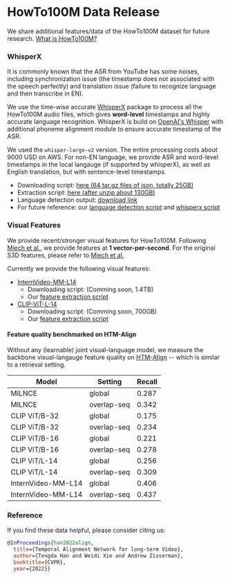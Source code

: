 # HowTo100M Data Release

We share additional features/data of the HowTo100M dataset for future research. [What is HowTo100M?](https://www.di.ens.fr/willow/research/howto100m/)

### WhisperX
It is commonly known that the ASR from YouTube has some noises, including synchronization issue (the timestamp does not associated with the speech perfectly) and translation issue (failure to recognize language and then transcribe in EN).

We use the time-wise accurate [WhisperX](https://github.com/m-bain/whisperX) package to process all the HowTo100M audio files, which gives **word-level** timestamps and highly accurate language recognition. WhisperX is build on [OpenAI's Whisper](https://github.com/openai/whisper) with additional phoneme alignment module to ensure accurate timestamp of the ASR.

We used the `whisper-large-v2` version. The entire processing costs about 9000 USD on AWS.
For non-EN language, we provide ASR and word-level timestamps in the local langauge (if supported by whisperX), as well as English translation, but with sentence-level timestamps.

* Downloading script: [here (64 tar.gz files of json, totally 25GB)](whisperx/download_whisperx_script.sh)
* Extraction script: [here (after unzip about 130GB)](whisperx/extract_whisperx_script.sh)
* Language detection output: [download link](http://www.robots.ox.ac.uk/~htd/howto100m/language_detection.csv)
* For future reference: our [language detection script](whisperx/language_detect.py) and [whisperx script](whisperx/transcribe_or_translate.py)

### Visual Features

We provide recent/stronger visual features for HowTo100M. Following [Miech et al.](https://www.di.ens.fr/willow/research/howto100m/), we provide features at **1 vector-per-second**. For the original S3D features, please refer to [Miech et al.](https://www.di.ens.fr/willow/research/howto100m/)

Currently we provide the following visual features:
* [InternVideo-MM-L14](https://github.com/OpenGVLab/InternVideo)
    * Downloading script: (Comming soon, 1.4TB)
    * Our [feature extraction script](visual/extract_feature_template.py)
* [CLIP-ViT-L-14](https://github.com/openai/CLIP)
    * Downloading script: (Comming soon, 700GB)
    * Our [feature extraction script](visual/extract_feature_template.py)

#### Feature quality benchmarked on HTM-Align
Without any (learnable) joint visual-language model, we measure the backbone visual-langauge feature quality on [HTM-Align](../htm_align/) -- which is similar to a retrieval setting.

| Model | Setting | Recall |
| --- | --- | --- |
| MILNCE | global | 0.287 |
| MILNCE | overlap-seq | 0.342 |
| CLIP ViT/B-32 | global | 0.175 |
| CLIP ViT/B-32 | overlap-seq | 0.234 |
| CLIP ViT/B-16 | global | 0.221 |
| CLIP ViT/B-16 | overlap-seq | 0.278 |
| CLIP ViT/L-14 | global | 0.256 |
| CLIP ViT/L-14 | overlap-seq | 0.309 |
| InternVideo-MM-L14 | global | 0.406 |
| InternVideo-MM-L14 | overlap-seq | 0.437 |


### Reference
If you find these data helpful, please consider citing us:
```bibtex
@InProceedings{han2022align,
  title={Temporal Alignment Network for long-term Video},  
  author={Tengda Han and Weidi Xie and Andrew Zisserman},  
  booktitle={CVPR},  
  year={2022}}
```
